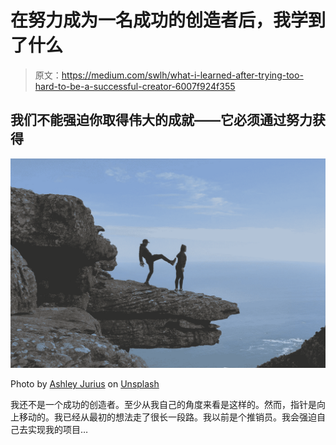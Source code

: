 # 在努力成为一名成功的创造者后，我学到了什么

> 原文：<https://medium.com/swlh/what-i-learned-after-trying-too-hard-to-be-a-successful-creator-6007f924f355>

## 我们不能强迫你取得伟大的成就——它必须通过努力获得

![](img/7648caf013a29f5d7a39c8e0e49d7d68.png)

Photo by [Ashley Jurius](https://unsplash.com/@ashleyjurius?utm_source=medium&utm_medium=referral) on [Unsplash](https://unsplash.com?utm_source=medium&utm_medium=referral)

我还不是一个成功的创造者。至少从我自己的角度来看是这样的。然而，指针是向上移动的。我已经从最初的想法走了很长一段路。我以前是个推销员。我会强迫自己去实现我的项目…